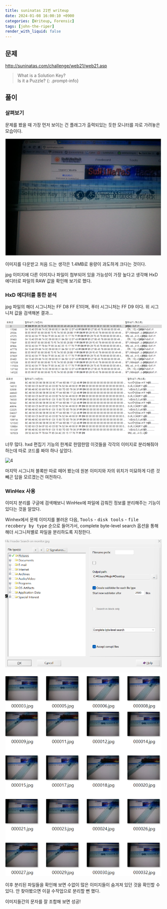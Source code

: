 ```yaml
---
title: suninatas 21번 writeup
date: 2024-01-08 16:00:10 +0900
categories: [Writeup, Forensic]
tags: [john-the-riper]
render_with_liquid: false
---
```


## 문제
http://suninatas.com/challenge/web21/web21.asp

> What is a Solution Key?  
Is it a Puzzle?
{: .prompt-info}

## 풀이

### 살펴보기
문제를 봤을 때 가장 먼저 보이는 건 플래그가 출력되있는 듯한 모니터를 자로 가려놓은 모습이다.

![1](/assets/img/posts/2024-01-06-what.png)

이미지를 다운받고 처음 드는 생각은 1.4MB로 용량이 과도하게 크다는 것이다.

jpg 이미지에 다른 이미지나 파일이 첨부되어 있을 가능성이 가장 높다고 생각해 HxD 에디터로 파일의 RAW 값을 확인해 보기로 했다.

### HxD 에디터를 통한 분석

jpg 파일의 해더 시그니처는 FF D8 FF E1이며, 푸터 시그니처는 FF D9 이다. 위 시그니처 값을 검색해본 결과...

![2](/assets/img/posts/2024-01-06-yoya.png)
![3](/assets/img/posts/2024-01-06-FFD9.png)

너무 많다. hxd 편집기 기능의 한계로 한땀한땀 이것들을 각각의 이미지로 분리해줘야 하는데 따로 코드를 짜야 하나 싶었다.

![4](/assets/img/posts/2024-01-06-bunri.jpg)


마지막 시그니처 블록만 따로 떼어 봤는데 원본 이미지와 자의 위치가 미묘하게 다른 것 빼곤 답을 모르겠는건 여전하다.

### WinHex 사용

이미지 분리를 구글에 검색해보니 WinHex에 파일에 감춰진 정보를 분리해주는 기능이 있다는 것을 알았다.

Winhex에서 문제 이미지를 불러온 다음,
<kbd>Tools</kbd> - <kbd>disk tools</kbd> - <kbd>file recobery by type</kbd>
순으로 들어가서, complete byte-level search 옵션을 통해 해더 시그니처별로 파일을 분리하도록 지정한다.

![5](/assets/img/posts/2024-01-06-winhexgood.png)

![6](/assets/img/posts/2024-01-06-omg.png)

이후 분리된 파일들을 확인해 보면 수없이 많은 이미지들이 숨겨져 있던 것을 확인할 수 있다. 안 찾아봤으면 이걸 수작업으로 분리할 뻔 했다.

이미지들간의 문자를 잘 조합해 보면 성공!